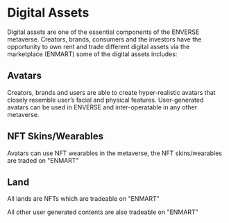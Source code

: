 # Digital Assets

Digital assets are one of the essential components of the ENVERSE metaverse. Creators, brands, consumers and the investors have the opportunity to own rent and trade different digital assets via the marketplace (ENMART) some of the digital assets includes:

## Avatars <a href="#country" id="country"></a>

Creators, brands and users are able to create hyper-realistic avatars that closely resemble user’s facial and physical features. User-generated avatars can be used in ENVERSE and inter-operatable in any other metaverse.

## **NFT Skins/Wearables** <a href="#country" id="country"></a>

Avatars can use NFT wearables in the metaverse, the NFT skins/wearables are traded on "ENMART"

## **Land** <a href="#country" id="country"></a>

All lands are NFTs which are tradeable on "ENMART"&#x20;

All other user generated contents are also tradeable on "ENMART"
